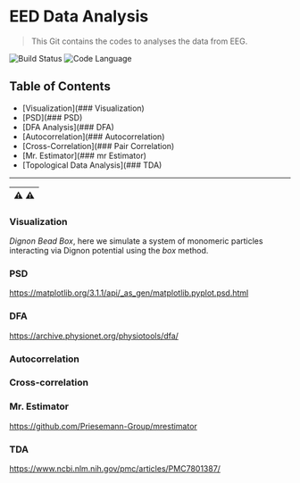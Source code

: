 # EED Data Analysis

> This Git contains the codes to analyses the data from EEG.

![Build Status](https://img.shields.io/badge/Version-0.0.1-blue) 
![Code Language](https://img.shields.io/badge/Python-darkgreen) 

## Table of Contents
- [Visualization](### Visualization)
- [PSD](### PSD)
- [DFA Analysis](### DFA)
- [Autocorrelation](### Autocorrelation)
- [Cross-Correlation](### Pair Correlation)
- [Mr. Estimator](### mr Estimator)
- [Topological Data Analysis](### TDA)
---
| :warning:    :warning:|
|-----------------------------------------|
### Visualization
*Dignon Bead Box*, here we simulate a system of monomeric particles interacting via Dignon potential using the *box* method.
### PSD
https://matplotlib.org/3.1.1/api/_as_gen/matplotlib.pyplot.psd.html
### DFA
https://archive.physionet.org/physiotools/dfa/
### Autocorrelation
### Cross-correlation
### Mr. Estimator
https://github.com/Priesemann-Group/mrestimator
### TDA
https://www.ncbi.nlm.nih.gov/pmc/articles/PMC7801387/